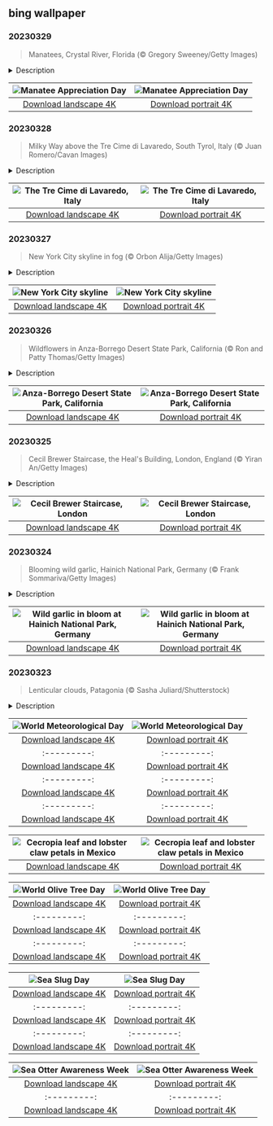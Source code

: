 ## bing wallpaper

### 20230329

> Manatees, Crystal River, Florida (© Gregory Sweeney/Getty Images)

<details>
<summary>Description</summary>

> Today is Manatee Appreciation Day and, given their sweet and friendly nature, it's hard not to love them. These gentle giants slowly graze through rivers and coastal waters for up to seven hours a day, eating seagrasses and other aquatic plants. They do have teeth, but fear not, they are flat molars used for grinding up vegetation.
> 
> Manatees are interested in humans, but their curiosity puts them at risk of collisions with boats. Their numbers dwindled to a few hundred in the 1970s but, thanks to conservation efforts, there are now more than 6,000 manatees in the US. Protecting our vulnerable wildlife is crucial if we want to be able to appreciate them for years to come.
> 
> 

</details>

| ![Manatee Appreciation Day](https://cn.bing.com/th?id=OHR.NuzzleManatee_EN-US6719438929_UHD.jpg&pid=hp&w=400&h=224&rs=1&c=4) | ![Manatee Appreciation Day](https://cn.bing.com/th?id=OHR.NuzzleManatee_EN-US6719438929_1080x1920.jpg&pid=hp&w=155&h=315&rs=1&c=4) |
|:---------:|:---------:|
| [Download landscape 4K](https://cn.bing.com/th?id=OHR.NuzzleManatee_EN-US6719438929_UHD.jpg) | [Download portrait 4K](https://cn.bing.com/th?id=OHR.NuzzleManatee_EN-US6719438929_1080x1920.jpg) |

### 20230328

> Milky Way above the Tre Cime di Lavaredo, South Tyrol, Italy (© Juan Romero/Cavan Images)

<details>
<summary>Description</summary>

> This trio of peaks, known as the Tre Cime di Lavaredo, is located in the Sexten Dolomites of South Tyrol, Italy. The mountain group is one of the best-known in the Dolomites and tourists visit from all over the world to hike its trails. You'll enjoy a breathtaking view of the peaks from all angles and in the summer, you'll see a beautiful array of wildflowers. Make sure to plan ahead if you want to hike or camp under the moonlit sky and bring plenty of water and snacks. These peaks are part of the Dolomites World Heritage Site, which was designated in 2009.
> 
> 
> 
> 

</details>

| ![The Tre Cime di Lavaredo, Italy](https://cn.bing.com/th?id=OHR.MWDolomites_EN-US2413806289_UHD.jpg&pid=hp&w=400&h=224&rs=1&c=4) | ![The Tre Cime di Lavaredo, Italy](https://cn.bing.com/th?id=OHR.MWDolomites_EN-US2413806289_1080x1920.jpg&pid=hp&w=155&h=315&rs=1&c=4) |
|:---------:|:---------:|
| [Download landscape 4K](https://cn.bing.com/th?id=OHR.MWDolomites_EN-US2413806289_UHD.jpg) | [Download portrait 4K](https://cn.bing.com/th?id=OHR.MWDolomites_EN-US2413806289_1080x1920.jpg) |

### 20230327

> New York City skyline in fog (© Orbon Alija/Getty Images)

<details>
<summary>Description</summary>

> New York City's skyline is instantly recognizable, even when half-covered in fog. Eight of the United States' 10 tallest buildings reside there, all in the borough of Manhattan. One of New York City's most famous landmarks, the Empire State Building, was the world's tallest building for 41 years.
> 
> When it was completed in 1931, it towered over New York City's skyline, the first building in the world to be more than 100 stories tall. But in the decades since, it has been joined by scores of other skyscrapers and is now the Big Apple's seventh-tallest building. While it may have been overtaken by some of its younger neighbors, the Empire State Building remains one of the most iconic features of New York's skyline, if you can see it through the fog.
> 
> 

</details>

| ![New York City skyline](https://cn.bing.com/th?id=OHR.NYCClouds_EN-US7251713390_UHD.jpg&pid=hp&w=400&h=224&rs=1&c=4) | ![New York City skyline](https://cn.bing.com/th?id=OHR.NYCClouds_EN-US7251713390_1080x1920.jpg&pid=hp&w=155&h=315&rs=1&c=4) |
|:---------:|:---------:|
| [Download landscape 4K](https://cn.bing.com/th?id=OHR.NYCClouds_EN-US7251713390_UHD.jpg) | [Download portrait 4K](https://cn.bing.com/th?id=OHR.NYCClouds_EN-US7251713390_1080x1920.jpg) |

### 20230326

> Wildflowers in Anza-Borrego Desert State Park, California (© Ron and Patty Thomas/Getty Images)

<details>
<summary>Description</summary>

> Welcome to the largest state park in the golden state of California, Anza-Borrego. Located about 100 miles northeast of San Diego, the park is well known for its spectacular springtime wildflowers, stunning landscapes, and natural marvels. Spring and early summer are the best times to visit. That's when you'll find a myriad of magnificent, blooming species of flowers, including dune primrose, desert sunflowers, and desert sand verbena. These hardy wildflowers can survive in extreme heat and with little water–perfect for California's driest state park, in which some areas get just 2 inches of rain a year.
> 
> Heavier rains than usual brought a rare 'winter bloom' of wildflowers to Anza-Borrego earlier this year. And record-breaking rainstorms have continued, ensuring an excellent spring display. The wildflowers draw large crowds of tourists to the area. Though you might be tempted to take some home, the wildflowers are protected by state law and should be left for everyone to enjoy.
> 
> 

</details>

| ![Anza-Borrego Desert State Park, California](https://cn.bing.com/th?id=OHR.WildAnza_EN-US9575120232_UHD.jpg&pid=hp&w=400&h=224&rs=1&c=4) | ![Anza-Borrego Desert State Park, California](https://cn.bing.com/th?id=OHR.WildAnza_EN-US9575120232_1080x1920.jpg&pid=hp&w=155&h=315&rs=1&c=4) |
|:---------:|:---------:|
| [Download landscape 4K](https://cn.bing.com/th?id=OHR.WildAnza_EN-US9575120232_UHD.jpg) | [Download portrait 4K](https://cn.bing.com/th?id=OHR.WildAnza_EN-US9575120232_1080x1920.jpg) |

### 20230325

> Cecil Brewer Staircase, the Heal's Building, London, England (© Yiran An/Getty Images)

<details>
<summary>Description</summary>

> This stunning staircase spirals up through three floors at Heal's department store in central London, where it has been helping shoppers get around in stylish fashion since 1916. It was designed by architect Cecil Brewer ahead of the opening of an in-store art gallery. While the gallery no longer exists, the Cecil Brewer Staircase remains a popular part of the store's heritage, particularly with photographers looking to capture a little London glamour. The lights at the outer edge of the stairs were added after World War II, and the elegant chandelier cascading from top to bottom was installed in 2013. If you visit, keep an eye out for a bronze cat on a windowsill overlooking the stairs, the store's not-for-sale official mascot.
> 
> 
> 
> 

</details>

| ![Cecil Brewer Staircase, London](https://cn.bing.com/th?id=OHR.CecilBrewerStaircase_EN-US7912658969_UHD.jpg&pid=hp&w=400&h=224&rs=1&c=4) | ![Cecil Brewer Staircase, London](https://cn.bing.com/th?id=OHR.CecilBrewerStaircase_EN-US7912658969_1080x1920.jpg&pid=hp&w=155&h=315&rs=1&c=4) |
|:---------:|:---------:|
| [Download landscape 4K](https://cn.bing.com/th?id=OHR.CecilBrewerStaircase_EN-US7912658969_UHD.jpg) | [Download portrait 4K](https://cn.bing.com/th?id=OHR.CecilBrewerStaircase_EN-US7912658969_1080x1920.jpg) |

### 20230324

> Blooming wild garlic, Hainich National Park, Germany (© Frank Sommariva/Getty Images)

<details>
<summary>Description</summary>

> These pristine, white blooms are wild garlic plants, probably not what comes to mind when you think of flowers. You can get a closer look if you visit the Hainich National Park in Thuringia, Germany. This national park was founded in 1997 to protect its ancient beech forest, which is full of lush deciduous trees.
> 
> Wild garlic is a woodland messenger of spring in temperate climates around the world. Native to Europe and Asia, it's widely grown and enjoyed in Germany—so much so that many cities organize festivals to celebrate this pungent plant. The German town of Eberbach has trademarked its claim to be a wild garlic capital and hosts a month-long wild garlic fair every spring.
> 
> 

</details>

| ![Wild garlic in bloom at Hainich National Park, Germany](https://cn.bing.com/th?id=OHR.WildGarlic_EN-US8549203860_UHD.jpg&pid=hp&w=400&h=224&rs=1&c=4) | ![Wild garlic in bloom at Hainich National Park, Germany](https://cn.bing.com/th?id=OHR.WildGarlic_EN-US8549203860_1080x1920.jpg&pid=hp&w=155&h=315&rs=1&c=4) |
|:---------:|:---------:|
| [Download landscape 4K](https://cn.bing.com/th?id=OHR.WildGarlic_EN-US8549203860_UHD.jpg) | [Download portrait 4K](https://cn.bing.com/th?id=OHR.WildGarlic_EN-US8549203860_1080x1920.jpg) |

### 20230323

> Lenticular clouds, Patagonia (© Sasha Juliard/Shutterstock)

<details>
<summary>Description</summary>

> They might look like spaceships from a retro sci-fi movie, but these strange shapes hovering above the mountains in Patagonia are of earthly origin. These are lenticular clouds, named after their lens-like shape. They form near hills and mountains where moist air is pushed up and over the peaks, cooling as it rises and condensing into water droplets. As wind blows over the mountains it can create a series of waves in the air, and these unusual clouds form in the crest of those waves.
> 
> Today is World Meteorological Day, which marks the establishment of the World Meteorological Organization in 1950. The group shares information between countries so the world can benefit from better understanding and predicting our weather. Thanks to meteorology, we can explain atmospheric phenomena like lenticular clouds. Although, with their unusual shape, they still get mistaken for flying saucers from time to time.
> 
> 

</details>

| ![World Meteorological Day](https://cn.bing.com/th?id=OHR.CloudsPatagonia_EN-US4941579050_UHD.jpg&pid=hp&w=400&h=224&rs=1&c=4) | ![World Meteorological Day](https://cn.bing.com/th?id=OHR.CloudsPatagonia_EN-US4941579050_1080x1920.jpg&pid=hp&w=155&h=315&rs=1&c=4) |
|:---------:|:---------:|
| [Download landscape 4K](https://cn.bing.com/th?id=OHR.CloudsPatagonia_EN-US4941579050_UHD.jpg) | [Download portrait 4K](https://cn.bing.com/th?id=OHR.CloudsPatagonia_EN-US4941579050_1080x1920.jpg) |PowellAerial_EN-US5762979140_1080x1920.jpg&pid=hp&w=155&h=315&rs=1&c=4) |
|:---------:|:---------:|
| [Download landscape 4K](https://cn.bing.com/th?id=OHR.LakePowellAerial_EN-US5762979140_UHD.jpg) | [Download portrait 4K](https://cn.bing.com/th?id=OHR.LakePowellAerial_EN-US5762979140_1080x1920.jpg) |com/th?id=OHR.ColourDay_EN-US7730392026_1080x1920.jpg) |20.jpg) |.YuanyangChina_EN-US0997293657_UHD.jpg) | [Download portrait 4K](https://cn.bing.com/th?id=OHR.YuanyangChina_EN-US0997293657_1080x1920.jpg) |=hp&w=155&h=315&rs=1&c=4) |
|:---------:|:---------:|
| [Download landscape 4K](https://cn.bing.com/th?id=OHR.IcelandHorses_EN-US0725710929_UHD.jpg) | [Download portrait 4K](https://cn.bing.com/th?id=OHR.IcelandHorses_EN-US0725710929_1080x1920.jpg) |.bing.com/th?id=OHR.TokyoMoat_EN-US9901957262_UHD.jpg) | [Download portrait 4K](https://cn.bing.com/th?id=OHR.TokyoMoat_EN-US9901957262_1080x1920.jpg) |g) |693219784_UHD.jpg&pid=hp&w=400&h=224&rs=1&c=4) | ![Red Planet Day](https://cn.bing.com/th?id=OHR.RedPlanetDay_EN-US9693219784_1080x1920.jpg&pid=hp&w=155&h=315&rs=1&c=4) |
|:---------:|:---------:|
| [Download landscape 4K](https://cn.bing.com/th?id=OHR.RedPlanetDay_EN-US9693219784_UHD.jpg) | [Download portrait 4K](https://cn.bing.com/th?id=OHR.RedPlanetDay_EN-US9693219784_1080x1920.jpg) |r claw is often cultivated as an ornamental plant for tropical gardens. Gardeners looking to attract birds love the Heliconia because its plentiful nectar draws hummingbirds to its downward-facing flowers. Those same flowers have special recognition in Bolivia as 'patujú,' the national flower, which appears on one of the country's flags.
> 
> 

</details>

| ![Cecropia leaf and lobster claw petals in Mexico](https://cn.bing.com/th?id=OHR.Cecropia_EN-US9602789937_UHD.jpg&pid=hp&w=400&h=224&rs=1&c=4) | ![Cecropia leaf and lobster claw petals in Mexico](https://cn.bing.com/th?id=OHR.Cecropia_EN-US9602789937_1080x1920.jpg&pid=hp&w=155&h=315&rs=1&c=4) |
|:---------:|:---------:|
| [Download landscape 4K](https://cn.bing.com/th?id=OHR.Cecropia_EN-US9602789937_UHD.jpg) | [Download portrait 4K](https://cn.bing.com/th?id=OHR.Cecropia_EN-US9602789937_1080x1920.jpg) |though olive trees do not grow very tall, usually no more than 30 feet, they live a very long time. One of the oldest known trees in the world, in Portugal, is believed to be 3,350 years old. Many live for millennia, their trunks growing thick and gnarled, and their branches bearing fruit century after century. As civilizations rise and fall around them, these hardy trees remain resilient and steadfast.
> 
> 

</details>

| ![World Olive Tree Day](https://cn.bing.com/th?id=OHR.OliveTreeDay_EN-US9460125670_UHD.jpg&pid=hp&w=400&h=224&rs=1&c=4) | ![World Olive Tree Day](https://cn.bing.com/th?id=OHR.OliveTreeDay_EN-US9460125670_1080x1920.jpg&pid=hp&w=155&h=315&rs=1&c=4) |
|:---------:|:---------:|
| [Download landscape 4K](https://cn.bing.com/th?id=OHR.OliveTreeDay_EN-US9460125670_UHD.jpg) | [Download portrait 4K](https://cn.bing.com/th?id=OHR.OliveTreeDay_EN-US9460125670_1080x1920.jpg) |pid=hp&w=155&h=315&rs=1&c=4) |
|:---------:|:---------:|
| [Download landscape 4K](https://cn.bing.com/th?id=OHR.MonksMound_EN-US9323884241_UHD.jpg) | [Download portrait 4K](https://cn.bing.com/th?id=OHR.MonksMound_EN-US9323884241_1080x1920.jpg) |](https://cn.bing.com/th?id=OHR.Calacas_EN-US6430903741_UHD.jpg) | [Download portrait 4K](https://cn.bing.com/th?id=OHR.Calacas_EN-US6430903741_1080x1920.jpg) |.com/th?id=OHR.SealRiver_EN-US6267835630_1080x1920.jpg&pid=hp&w=155&h=315&rs=1&c=4) |
|:---------:|:---------:|
| [Download landscape 4K](https://cn.bing.com/th?id=OHR.SealRiver_EN-US6267835630_UHD.jpg) | [Download portrait 4K](https://cn.bing.com/th?id=OHR.SealRiver_EN-US6267835630_1080x1920.jpg) |e a more fitting name. Someone call Terry.
> 
> 

</details>

| ![Sea Slug Day](https://cn.bing.com/th?id=OHR.SeaAngel_EN-US5531672696_UHD.jpg&pid=hp&w=400&h=224&rs=1&c=4) | ![Sea Slug Day](https://cn.bing.com/th?id=OHR.SeaAngel_EN-US5531672696_1080x1920.jpg&pid=hp&w=155&h=315&rs=1&c=4) |
|:---------:|:---------:|
| [Download landscape 4K](https://cn.bing.com/th?id=OHR.SeaAngel_EN-US5531672696_UHD.jpg) | [Download portrait 4K](https://cn.bing.com/th?id=OHR.SeaAngel_EN-US5531672696_1080x1920.jpg) |OHR.DarkSkyAcadia_EN-US6966527964_1080x1920.jpg) |.bing.com/th?id=OHR.GoldenJellyfish_EN-US6743816471_1080x1920.jpg&pid=hp&w=155&h=315&rs=1&c=4) |
|:---------:|:---------:|
| [Download landscape 4K](https://cn.bing.com/th?id=OHR.GoldenJellyfish_EN-US6743816471_UHD.jpg) | [Download portrait 4K](https://cn.bing.com/th?id=OHR.GoldenJellyfish_EN-US6743816471_1080x1920.jpg) |ng.com/th?id=OHR.LastDollarRoad_EN-US7923638318_UHD.jpg&pid=hp&w=400&h=224&rs=1&c=4) | ![First day of autumn](https://cn.bing.com/th?id=OHR.LastDollarRoad_EN-US7923638318_1080x1920.jpg&pid=hp&w=155&h=315&rs=1&c=4) |
|:---------:|:---------:|
| [Download landscape 4K](https://cn.bing.com/th?id=OHR.LastDollarRoad_EN-US7923638318_UHD.jpg) | [Download portrait 4K](https://cn.bing.com/th?id=OHR.LastDollarRoad_EN-US7923638318_1080x1920.jpg) |ppers who hunted otters to near extinction before they were protected by law. Although sea otter populations have rebounded, they are still considered endangered. Otters live along the Pacific Coast of North America, from California up to Alaska. Although they can walk on land, they almost never find the need or desire to, even when it's nap time. When they're ready for a snooze, they'll raft up, wrap themselves in a strand of kelp to keep them from drifting away, and recline on the world's biggest waterbed.

</details>

| ![Sea Otter Awareness Week](https://cn.bing.com/th?id=OHR.SitkaOtters_EN-US7714053956_UHD.jpg&pid=hp&w=400&h=224&rs=1&c=4) | ![Sea Otter Awareness Week](https://cn.bing.com/th?id=OHR.SitkaOtters_EN-US7714053956_1080x1920.jpg&pid=hp&w=155&h=315&rs=1&c=4) |
|:---------:|:---------:|
| [Download landscape 4K](https://cn.bing.com/th?id=OHR.SitkaOtters_EN-US7714053956_UHD.jpg) | [Download portrait 4K](https://cn.bing.com/th?id=OHR.SitkaOtters_EN-US7714053956_1080x1920.jpg) |oo_EN-US7569665443_UHD.jpg&pid=hp&w=400&h=224&rs=1&c=4) | ![World Bamboo Day](https://cn.bing.com/th?id=OHR.ArashiyamaBamboo_EN-US7569665443_1080x1920.jpg&pid=hp&w=155&h=315&rs=1&c=4) |
|:---------:|:---------:|
| [Download landscape 4K](https://cn.bing.com/th?id=OHR.ArashiyamaBamboo_EN-US7569665443_UHD.jpg) | [Download portrait 4K](https://cn.bing.com/th?id=OHR.ArashiyamaBamboo_EN-US7569665443_1080x1920.jpg) |